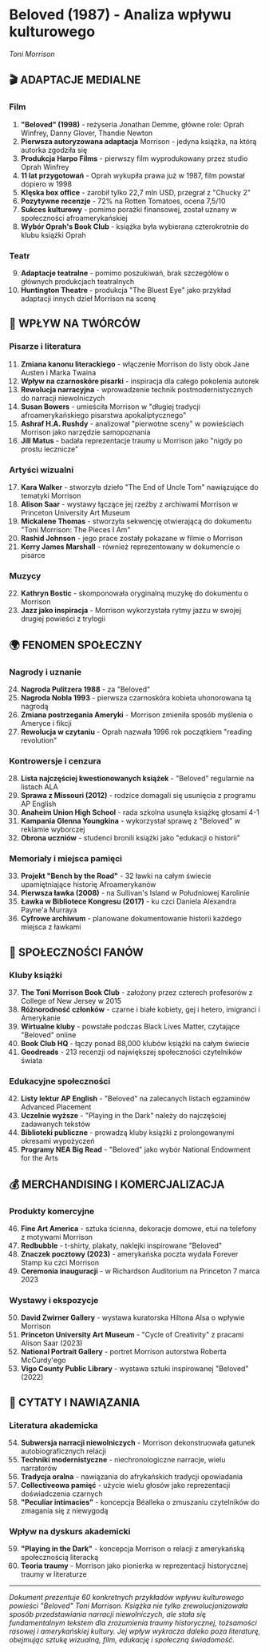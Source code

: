 # Beloved (1987) - Analiza wpływu kulturowego
*Toni Morrison*

## 🎬 ADAPTACJE MEDIALNE

### Film
1. **"Beloved" (1998)** - reżyseria Jonathan Demme, główne role: Oprah Winfrey, Danny Glover, Thandie Newton
2. **Pierwsza autoryzowana adaptacja** Morrison - jedyna książka, na którą autorka zgodziła się
3. **Produkcja Harpo Films** - pierwszy film wyprodukowany przez studio Oprah Winfrey
4. **11 lat przygotowań** - Oprah wykupiła prawa już w 1987, film powstał dopiero w 1998
5. **Klęska box office** - zarobił tylko 22,7 mln USD, przegrał z "Chucky 2"
6. **Pozytywne recenzje** - 72% na Rotten Tomatoes, ocena 7,5/10
7. **Sukces kulturowy** - pomimo porażki finansowej, został uznany w społeczności afroamerykańskiej
8. **Wybór Oprah's Book Club** - książka była wybierana czterokrotnie do klubu książki Oprah

### Teatr
9. **Adaptacje teatralne** - pomimo poszukiwań, brak szczegółów o głównych produkcjach teatralnych
10. **Huntington Theatre** - produkcja "The Bluest Eye" jako przykład adaptacji innych dzieł Morrison na scenę

## 🎨 WPŁYW NA TWÓRCÓW

### Pisarze i literatura
11. **Zmiana kanonu literackiego** - włączenie Morrison do listy obok Jane Austen i Marka Twaina
12. **Wpływ na czarnoskóre pisarki** - inspiracja dla całego pokolenia autorek
13. **Rewolucja narracyjna** - wprowadzenie technik postmodernistycznych do narracji niewolniczych
14. **Susan Bowers** - umieściła Morrison w "długiej tradycji afroamerykańskiego pisarstwa apokaliptycznego"
15. **Ashraf H.A. Rushdy** - analizował "pierwotne sceny" w powieściach Morrison jako narzędzie samopoznania
16. **Jill Matus** - badała reprezentacje traumy u Morrison jako "nigdy po prostu lecznicze"

### Artyści wizualni
17. **Kara Walker** - stworzyła dzieło "The End of Uncle Tom" nawiązujące do tematyki Morrison
18. **Alison Saar** - wystawy łączące jej rzeźby z archiwami Morrison w Princeton University Art Museum
19. **Mickalene Thomas** - stworzyła sekwencję otwierającą do dokumentu "Toni Morrison: The Pieces I Am"
20. **Rashid Johnson** - jego prace zostały pokazane w filmie o Morrison
21. **Kerry James Marshall** - również reprezentowany w dokumencie o pisarce

### Muzycy
22. **Kathryn Bostic** - skomponowała oryginalną muzykę do dokumentu o Morrison
23. **Jazz jako inspiracja** - Morrison wykorzystała rytmy jazzu w swojej drugiej powieści z trylogii

## 🌍 FENOMEN SPOŁECZNY

### Nagrody i uznanie
24. **Nagroda Pulitzera 1988** - za "Beloved"
25. **Nagroda Nobla 1993** - pierwsza czarnoskóra kobieta uhonorowana tą nagrodą
26. **Zmiana postrzegania Ameryki** - Morrison zmieniła sposób myślenia o Ameryce i fikcji
27. **Rewolucja w czytaniu** - Oprah nazwała 1996 rok początkiem "reading revolution"

### Kontrowersje i cenzura
28. **Lista najczęściej kwestionowanych książek** - "Beloved" regularnie na listach ALA
29. **Sprawa z Missouri (2012)** - rodzice domagali się usunięcia z programu AP English
30. **Anaheim Union High School** - rada szkolna usunęła książkę głosami 4-1
31. **Kampania Glenna Youngkina** - wykorzystał sprawę z "Beloved" w reklamie wyborczej
32. **Obrona uczniów** - studenci bronili książki jako "edukacji o historii"

### Memoriały i miejsca pamięci
33. **Projekt "Bench by the Road"** - 32 ławki na całym świecie upamiętniające historię Afroamerykanów
34. **Pierwsza ławka (2008)** - na Sullivan's Island w Południowej Karolinie
35. **Ławka w Bibliotece Kongresu (2017)** - ku czci Daniela Alexandra Payne'a Murraya
36. **Cyfrowe archiwum** - planowane dokumentowanie historii każdego miejsca z ławkami

## 👥 SPOŁECZNOŚCI FANÓW

### Kluby książki
37. **The Toni Morrison Book Club** - założony przez czterech profesorów z College of New Jersey w 2015
38. **Różnorodność członków** - czarne i białe kobiety, gej i hetero, imigranci i Amerykanie
39. **Wirtualne kluby** - powstałe podczas Black Lives Matter, czytające "Beloved" online
40. **Book Club HQ** - łączy ponad 88,000 klubów książki na całym świecie
41. **Goodreads** - 213 recenzji od największej społeczności czytelników świata

### Edukacyjne społeczności
42. **Listy lektur AP English** - "Beloved" na zalecanych listach egzaminów Advanced Placement
43. **Uczelnie wyższe** - "Playing in the Dark" należy do najczęściej zadawanych tekstów
44. **Biblioteki publiczne** - prowadzą kluby książki z prolongowanymi okresami wypożyczeń
45. **Programy NEA Big Read** - "Beloved" jako wybór National Endowment for the Arts

## 💰 MERCHANDISING I KOMERCJALIZACJA

### Produkty komercyjne
46. **Fine Art America** - sztuka ścienna, dekoracje domowe, etui na telefony z motywami Morrison
47. **Redbubble** - t-shirty, plakaty, naklejki inspirowane "Beloved"
48. **Znaczek pocztowy (2023)** - amerykańska poczta wydała Forever Stamp ku czci Morrison
49. **Ceremonia inauguracji** - w Richardson Auditorium na Princeton 7 marca 2023

### Wystawy i ekspozycje
50. **David Zwirner Gallery** - wystawa kuratorska Hiltona Alsa o wpływie Morrison
51. **Princeton University Art Museum** - "Cycle of Creativity" z pracami Alison Saar (2023)
52. **National Portrait Gallery** - portret Morrison autorstwa Roberta McCurdy'ego
53. **Vigo County Public Library** - wystawa sztuki inspirowanej "Beloved" (2022)

## 🔄 CYTATY I NAWIĄZANIA

### Literatura akademicka
54. **Subwersja narracji niewolniczych** - Morrison dekonstruowała gatunek autobiograficznych relacji
55. **Techniki modernistyczne** - niechronologiczne narracje, wielu narratorów
56. **Tradycja oralna** - nawiązania do afrykańskich tradycji opowiadania
57. **Collectiveowa pamięć** - użycie wielu głosów jako reprezentacji doświadczenia czarnych
58. **"Peculiar intimacies"** - koncepcja Béalleka o zmuszaniu czytelników do zmagania się z niewygodą

### Wpływ na dyskurs akademicki
59. **"Playing in the Dark"** - koncepcja Morrison o relacji z amerykańską społecznością literacką
60. **Teoria traumy** - Morrison jako pionierka w reprezentacji historycznej traumy w literaturze

---

*Dokument prezentuje 60 konkretnych przykładów wpływu kulturowego powieści "Beloved" Toni Morrison. Książka nie tylko zrewolucjonizowała sposób przedstawiania narracji niewolniczych, ale stała się fundamentalnym tekstem dla zrozumienia traumy historycznej, tożsamości rasowej i amerykańskiej kultury. Jej wpływ wykracza daleko poza literaturę, obejmując sztukę wizualną, film, edukację i społeczną świadomość.*